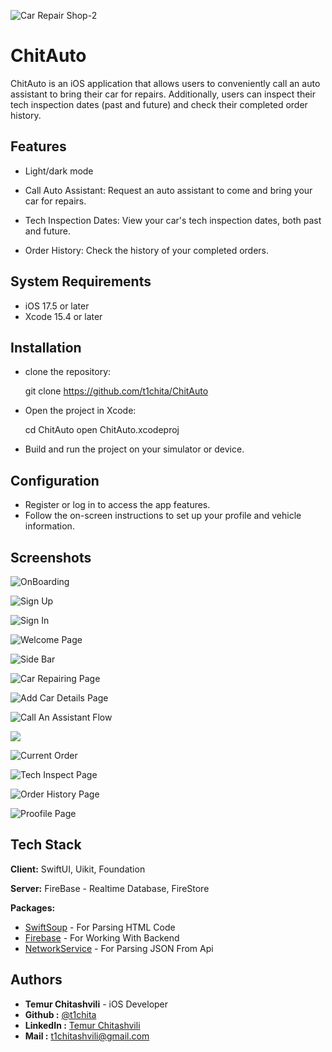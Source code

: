 ![Car Repair Shop-2](https://github.com/user-attachments/assets/7265607d-e995-4a64-a6c9-a4d36228cddf)

# ChitAuto


ChitAuto is an iOS application that allows users to conveniently call an auto assistant to bring their car for repairs. Additionally, users can inspect their tech inspection dates (past and future) and check their completed order history.


## Features

- Light/dark mode
- Call Auto Assistant: Request an auto assistant to come and bring your car for repairs.

- Tech Inspection Dates: View your car's tech inspection dates, both past and future.

- Order History: Check the history of your completed orders.


## System Requirements

- iOS 17.5 or later
- Xcode 15.4 or later


## Installation
- clone the repository:

   git clone https://github.com/t1chita/ChitAuto
- Open the project in Xcode:

    cd ChitAuto
    open ChitAuto.xcodeproj
    
- Build and run the project on your simulator or device.


## Configuration
- Register or log in to access the app features.
- Follow the on-screen instructions to set up your profile and vehicle information.


## Screenshots

![OnBoarding](https://github.com/user-attachments/assets/a700da10-0ea1-4570-9c61-53479715a6c4)

![Sign Up](file:///var/folders/c0/m516br0d6dl1k9d4lz7f57k00000gn/T/TemporaryItems/NSIRD_screencaptureui_aNX0Dx/Screenshot%202024-07-24%20at%2020.19.31.png)


![Sign In](file:///var/folders/c0/m516br0d6dl1k9d4lz7f57k00000gn/T/TemporaryItems/NSIRD_screencaptureui_aNX0Dx/Screenshot%202024-07-24%20at%2020.19.31.png)

![Welcome Page](file:///var/folders/c0/m516br0d6dl1k9d4lz7f57k00000gn/T/TemporaryItems/NSIRD_screencaptureui_aNX0Dx/Screenshot%202024-07-24%20at%2020.19.31.png)

![Side Bar](file:///var/folders/c0/m516br0d6dl1k9d4lz7f57k00000gn/T/TemporaryItems/NSIRD_screencaptureui_aNX0Dx/Screenshot%202024-07-24%20at%2020.19.31.png)

![Car Repairing Page](file:///var/folders/c0/m516br0d6dl1k9d4lz7f57k00000gn/T/TemporaryItems/NSIRD_screencaptureui_aNX0Dx/Screenshot%202024-07-24%20at%2020.19.31.png)

![Add Car Details Page](file:///var/folders/c0/m516br0d6dl1k9d4lz7f57k00000gn/T/TemporaryItems/NSIRD_screencaptureui_aNX0Dx/Screenshot%202024-07-24%20at%2020.19.31.png)

![Call An Assistant Flow](file:///var/folders/c0/m516br0d6dl1k9d4lz7f57k00000gn/T/TemporaryItems/NSIRD_screencaptureui_aNX0Dx/Screenshot%202024-07-24%20at%2020.19.31.png)

![](file:///var/folders/c0/m516br0d6dl1k9d4lz7f57k00000gn/T/TemporaryItems/NSIRD_screencaptureui_aNX0Dx/Screenshot%202024-07-24%20at%2020.19.31.png)

![Current Order](file:///var/folders/c0/m516br0d6dl1k9d4lz7f57k00000gn/T/TemporaryItems/NSIRD_screencaptureui_aNX0Dx/Screenshot%202024-07-24%20at%2020.19.31.png)

![Tech Inspect Page](file:///var/folders/c0/m516br0d6dl1k9d4lz7f57k00000gn/T/TemporaryItems/NSIRD_screencaptureui_aNX0Dx/Screenshot%202024-07-24%20at%2020.19.31.png)

![Order History Page](file:///var/folders/c0/m516br0d6dl1k9d4lz7f57k00000gn/T/TemporaryItems/NSIRD_screencaptureui_aNX0Dx/Screenshot%202024-07-24%20at%2020.19.31.png)

![Proofile Page](file:///var/folders/c0/m516br0d6dl1k9d4lz7f57k00000gn/T/TemporaryItems/NSIRD_screencaptureui_aNX0Dx/Screenshot%202024-07-24%20at%2020.19.31.png)


## Tech Stack

**Client:** SwiftUI, Uikit, Foundation

**Server:** FireBase - Realtime Database, FireStore

**Packages:** 
- [SwiftSoup](https://github.com/scinfu/SwiftSoup) - For Parsing HTML Code
- [Firebase](https://github.com/firebase/firebase-ios-sdk) - For Working With Backend 
- [NetworkService](https://github.com/t1chita/NetworkServicePackage) - For Parsing JSON From Api 

## Authors

- **Temur Chitashvili** -  iOS Developer
- **Github :** [@t1chita](https://github.com/t1chita)
- **LinkedIn :** [Temur Chitashvili](https://www.linkedin.com/in/temuri-chitashvili-1b1669299/)
- **Mail :** [t1chitashvili@gmail.com](https://mail.google.com/mail/u/0/#sent?compose=CllgCJZXhBzZTnkpbdCZrgcGNhSqkPNSWjDPqtfNHPKKKhlmzJlJnvclLxFSphkhGBsbngRZjZg)
